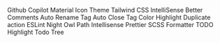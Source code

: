 Github Copilot
Material Icon Theme
Tailwind CSS IntelliSense
Better Comments
Auto Rename Tag
Auto Close Tag
Color Highlight
Duplicate action
ESLint
Night Owl
Path Intellisense
Prettier
SCSS Formatter
TODO Highlight
Todo Tree

